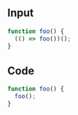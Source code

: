 
## Input

```javascript
function foo() {
  (() => foo())();
}

```

## Code

```javascript
function foo() {
  foo();
}

```
      